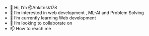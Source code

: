 - 👋 Hi, I’m @Ankitnsk178
- 👀 I’m interested in web development , ML-AI and Problem Solving
- 🌱 I’m currently learning Web development 
- 💞️ I’m looking to collaborate on 
- 📫 How to reach me 

<!---
Ankitnsk178/Ankitnsk178 is a ✨ special ✨ repository because its `README.md` (this file) appears on your GitHub profile.
You can click the Preview link to take a look at your changes.
--->
